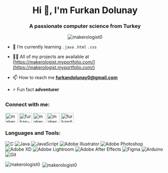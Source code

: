 <h1 align="center">Hi 👋, I'm Furkan Dolunay</h1>
<h3 align="center">A passionate computer science from Turkey</h3>

<p align="center"> <img src="https://komarev.com/ghpvc/?username=makerologist0&label=Profile%20views&color=0e75b6&style=flat" alt="makerologist0" /> </p>



- 🌱 I’m currently learning ```.java``` ```.html``` ```.css```

- 👨‍💻 All of my projects are available at [https://makerologist.myportfolio.com/](https://makerologist.myportfolio.com/)

- 📫 How to reach me **furkandolunay0@gmail.com**

- ⚡ Fun fact **adventurer**

<h3 align="left">Connect with me:</h3>
<p align="left">
<a href="https://twitter.com/makerologist_" target="blank"><img align="center" src="https://raw.githubusercontent.com/rahuldkjain/github-profile-readme-generator/master/src/images/icons/Social/twitter.svg" alt="makerologist_" height="30" width="40" /></a>
<a href="https://linkedin.com/in/furkan-dolunay" target="blank"><img align="center" src="https://raw.githubusercontent.com/rahuldkjain/github-profile-readme-generator/master/src/images/icons/Social/linked-in-alt.svg" alt="furkan-dolunay" height="30" width="40" /></a>
<a href="https://instagram.com/makerologist_" target="blank"><img align="center" src="https://raw.githubusercontent.com/rahuldkjain/github-profile-readme-generator/master/src/images/icons/Social/instagram.svg" alt="makerologist_" height="30" width="40" /></a>
<a href="https://www.youtube.com/c/makerologist_1281" target="blank"><img align="center" src="https://raw.githubusercontent.com/rahuldkjain/github-profile-readme-generator/master/src/images/icons/Social/youtube.svg" alt="makerologist_1281" height="30" width="40" /></a>
<a href="https://www.hackerrank.com/furkandolunay0" target="blank"><img align="center" src="https://raw.githubusercontent.com/rahuldkjain/github-profile-readme-generator/master/src/images/icons/Social/hackerrank.svg" alt="furkandolunay0" height="30" width="40" /></a>
</p>

<h3 align="left">Languages and Tools:</h3>

![C](https://img.shields.io/badge/c-%2300599C.svg?style=for-the-badge&logo=c&logoColor=white)
![Java](https://img.shields.io/badge/java-%23ED8B00.svg?style=for-the-badge&logo=java&logoColor=white)
![JavaScript](https://img.shields.io/badge/javascript-%23323330.svg?style=for-the-badge&logo=javascript&logoColor=%23F7DF1E)
![Adobe Illustrator](https://img.shields.io/badge/adobe%20illustrator-%23FF9A00.svg?style=for-the-badge&logo=adobe%20illustrator&logoColor=white)
![Adobe Photoshop](https://img.shields.io/badge/adobe%20photoshop-%2331A8FF.svg?style=for-the-badge&logo=adobe%20photoshop&logoColor=white)
![Adobe XD](https://img.shields.io/badge/Adobe%20XD-470137?style=for-the-badge&logo=Adobe%20XD&logoColor=#FF61F6)
![Adobe Lightroom](https://img.shields.io/badge/Adobe%20Lightroom-31A8FF.svg?style=for-the-badge&logo=Adobe%20Lightroom&logoColor=white)
![Adobe After Effects](https://img.shields.io/badge/Adobe%20After%20Effects-9999FF.svg?style=for-the-badge&logo=Adobe%20After%20Effects&logoColor=white)
![Figma](https://img.shields.io/badge/figma-%23F24E1E.svg?style=for-the-badge&logo=figma&logoColor=white)
![Arduino](https://img.shields.io/badge/-Arduino-00979D?style=for-the-badge&logo=Arduino&logoColor=white)
![Git](https://img.shields.io/badge/git-%23F05033.svg?style=for-the-badge&logo=git&logoColor=white)

<p><img align="left" src="https://github-readme-stats.vercel.app/api/top-langs?username=makerologist0&show_icons=true&locale=en&layout=compact&theme=dark" alt="makerologist0" /></p>

<p>&nbsp;<img align="center" src="https://github-readme-stats.vercel.app/api?username=makerologist0&show_icons=true&locale=en&theme=dark" alt="makerologist0" /></p>

